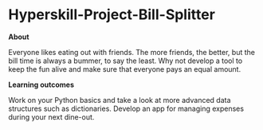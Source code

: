 # Hyperskill-Project-Bill-Splitter

**About**

Everyone likes eating out with friends. The more friends, the better, but the bill time is always a bummer, to say the least. Why not develop a tool to keep the fun alive and make sure that everyone pays an equal amount.

**Learning outcomes**

Work on your Python basics and take a look at more advanced data structures such as dictionaries. Develop an app for managing expenses during your next dine-out.

